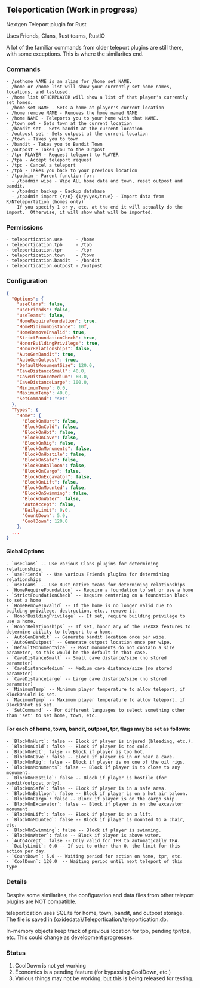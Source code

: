 ## Teleportication (Work in progress)
Nextgen Teleport plugin for Rust

Uses Friends, Clans, Rust teams, RustIO

A lot of the familiar commands from older teleport plugins are still there, with some exceptions.  This is where the similarites end.

### Commands
    - /sethome NAME is an alias for /home set NAME.
    - /home or /home list will show your currently set home names, locations, and lastused.
    - /home list OTHERPLAYER will show a list of that player's currently set homes.
    - /home set NAME - Sets a home at player's current location
    - /home remove NAME - Removes the home named NAME
    - /home NAME - Teleports you to your home with that NAME.
    - /town set - Sets town at the current location
    - /bandit set - Sets bandit at the current location
    - /outpost set - Sets outpost at the current location
    - /town - Takes you to town
    - /bandit - Takes you to Bandit Town
    - /outpost - Takes you to the Outpost
    - /tpr PLAYER - Request teleport to PLAYER
    - /tpa - Accept teleport request
    - /tpc - Cancel a teleport
    - /tpb - Takes you back to your previous location
    - /tpadmin - Parent function for:
      - /tpadmin wipe - Wipe ALL home data and town, reset outpost and bandit.
      - /tpadmin backup - Backup database
      - /tpadmin import {r/n} {1/y/yes/true} - Import data from R/NTeleportation (homes only)
        If you specify 1 or y, etc. at the end it will actually do the import.  Otherwise, it will show what will be imported.

### Permissions
    - teleportication.use     - /home
    - teleportication.tpb     - /tpb
    - teleportication.tpr     - /tpr
    - teleportication.town    - /town
    - teleportication.bandit  - /bandit
    - teleportication.outpost - /outpost

### Configuration
```json
{
  "Options": {
    "useClans": false,
    "useFriends": false,
    "useTeams": false,
    "HomeRequireFoundation": true,
    "HomeMinimumDistance": 10f,
    "HomeRemoveInvalid": true,
    "StrictFoundationCheck": true,
    "HonorBuildingPrivilege": true,
    "HonorRelationships": false,
    "AutoGenBandit": true,
    "AutoGenOutpost": true,
    "DefaultMonumentSize": 120.0,
    "CaveDistanceSmall": 40.0,
    "CaveDistanceMedium": 60.0,
    "CaveDistanceLarge": 100.0,
    "MinimumTemp": 0.0,
    "MaximumTemp": 40.0,
    "SetCommand": "set"
  },
  "Types": {
    "Home": {
      "BlockOnHurt": false,
      "BlockOnCold": false,
      "BlockOnHot": false,
      "BlockOnCave": false,
      "BlockOnRig": false,
      "BlockOnMonuments": false,
      "BlockOnHostile": false,
      "BlockOnSafe": false,
      "BlockOnBalloon": false,
      "BlockOnCargo": false,
      "BlockOnExcavator": false,
      "BlockOnLift": false,
      "BlockOnMounted": false,
      "BlockOnSwimming": false,
      "BlockOnWater": false,
      "AutoAccept": false,
      "DailyLimit": 0.0,
      "CountDown": 5.0,
      "CoolDown": 120.0
    },
  ...
}
```
#### Global Options
    - `useClans` -- Use various Clans plugins for determining relationships
    - `useFriends` -- Use various Friends plugins for determining relationships
    - `useTeams` -- Use Rust native teams for determining relationships
    - `HomeRequireFoundation` -- Require a foundation to set or use a home
    - `StrictFoundationCheck` -- Require centering on a foundation block to set a home
    - `HomeRemoveInvalid` -- If the home is no longer valid due to building privilege, destruction, etc., remove it.
    - `HonorBuildingPrivilege` -- If set, require building privilege to use a home.
    - `HonorRelationships` -- If set, honor any of the useXXX features to determine ability to teleport to a home.
    - `AutoGenBandit` -- Generate bandit location once per wipe.
    - `AutoGenOutpost` -- Generate outpost location once per wipe.
    - `DefaultMonumentSize` -- Most monuments do not contain a size parameter, so this would be the default in that case.
    - `CaveDistanceSmall` -- Small cave distance/size (no stored parameter)
    - `CaveDistanceMedium` -- Medium cave distance/size (no stored parameter)
    - `CaveDistanceLarge` -- Large cave distance/size (no stored parameter)
    - `MinimumTemp` -- Minimum player temperature to allow teleport, if BlockOnCold is set.
    - `MaximumTemp` -- Maximum player temperature to allow teleport, if BlockOnHot is set.
    - `SetCommand` -- For different languages to select something other than 'set' to set home, town, etc.

#### For each of home, town, bandit, outpost, tpr, flags may be set as follows:
    - `BlockOnHurt`: false -- Block if player is injured (bleeding, etc.).
    - `BlockOnCold`: false -- Block if player is too cold.
    - `BlockOnHot`: false -- Block if player is too hot.
    - `BlockOnCave`: false -- Block if player is in or near a cave.
    - `BlockOnRig`: false -- Block if player is on one of the oil rigs.
    - `BlockOnMonuments`: false -- Block if player is to close to any monument.
    - `BlockOnHostile`: false -- Block if player is hostile (for bandit/outpost only).
    - `BlockOnSafe`: false -- Block if player is in a safe area.
    - `BlockOnBalloon`: false -- Block if player is on a hot air baloon.
    - `BlockOnCargo`: false -- Block if player is on the cargo ship.
    - `BlockOnExcavator`: false -- Block if player is on the excavator monument.
    - `BlockOnLift`: false -- Block if player is on a lift.
    - `BlockOnMounted`: false -- Block if player is mounted to a chair, etc.
    - `BlockOnSwimming`: false -- Block if player is swimming.
    - `BlockOnWater`: false -- Block if player is above water. 
    - `AutoAccept`: false -- Only valid for TPR to automatically TPA.
    - `DailyLimit`: 0.0 -- If set to other than 0, the limit for this action per day.
    - `CountDown`: 5.0 -- Waiting period for action on home, tpr, etc.
    - `CoolDown`: 120.0  -- Waiting period until next teleport of this type

### Details

Despite some similarites, the configuration and data files from other teleport plugins are NOT compatible.

teleportication uses SQLite for home, town, bandit, and outpost storage.  The file is saved in {oxidedata}/Teleportication/teleportication.db.

In-memory objects keep track of previous location for tpb, pending tpr/tpa, etc.  This could change as development progresses.

### Status

  1. CoolDown is not yet working
  2. Economics is a pending feature (for bypassing CoolDown, etc.)
  3. Various things may not be working, but this is being released for testing.

